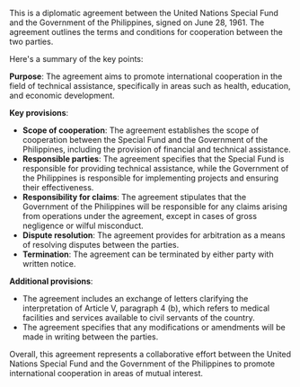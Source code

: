 This is a diplomatic agreement between the United Nations Special Fund and the Government of the Philippines, signed on June 28, 1961. The agreement outlines the terms and conditions for cooperation between the two parties.

Here's a summary of the key points:

**Purpose**: The agreement aims to promote international cooperation in the field of technical assistance, specifically in areas such as health, education, and economic development.

**Key provisions**:

* **Scope of cooperation**: The agreement establishes the scope of cooperation between the Special Fund and the Government of the Philippines, including the provision of financial and technical assistance.
* **Responsible parties**: The agreement specifies that the Special Fund is responsible for providing technical assistance, while the Government of the Philippines is responsible for implementing projects and ensuring their effectiveness.
* **Responsibility for claims**: The agreement stipulates that the Government of the Philippines will be responsible for any claims arising from operations under the agreement, except in cases of gross negligence or wilful misconduct.
* **Dispute resolution**: The agreement provides for arbitration as a means of resolving disputes between the parties.
* **Termination**: The agreement can be terminated by either party with written notice.

**Additional provisions**:

* The agreement includes an exchange of letters clarifying the interpretation of Article V, paragraph 4 (b), which refers to medical facilities and services available to civil servants of the country.
* The agreement specifies that any modifications or amendments will be made in writing between the parties.

Overall, this agreement represents a collaborative effort between the United Nations Special Fund and the Government of the Philippines to promote international cooperation in areas of mutual interest.